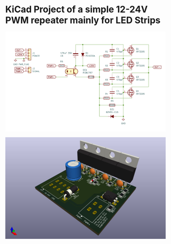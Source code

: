 # KiCad Project of a simple 12-24V PWM repeater mainly for LED Strips

![PCB Schematics Image](ultimate_pwm_repeater_sch.png)

![PCB 3D Image](ultimate_pwm_repeater_pcb.jpg)
